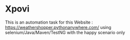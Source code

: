 # Xpovi
This is an automation task for this Website :  https://weathershopper.pythonanywhere.com/
using selenium/Java/Maven/TestNG with the happy scenario only 
